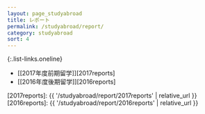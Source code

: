 ```yaml
---
layout: page_studyabroad
title: レポート
permalink: /studyabroad/report/
category: studyabroad
sort: 4
---
```


{:.list-links.oneline}
*   [[2017年度前期留学]][2017reports]
*   [[2016年度後期留学]][2016reports]

[2017reports]: {{ '/studyabroad/report/2017reports' | relative_url }}
[2016reports]: {{ '/studyabroad/report/2016reports' | relative_url }}

